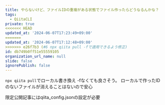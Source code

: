 ```yaml
---
title: やらないけど、ファイルIDの重複がある状態でファイル作ったらどうなるんかな？
tags:
  - QiitaCLI
private: true
<<<<<<< HEAD
updated_at: '2024-06-07T17:23:49+09:00'
=======
updated_at: '2024-06-07T17:12:48+09:00'
>>>>>>> e26f7b3 (#6 npx qiita pull -fで適用できるよう修正)
id: db749b0ff51e55559105
organization_url_name: null
slide: false
ignorePublish: false
---
```

`npx qiita pull`でローカル書き換え
-fなくても良さそう。
ローカルで作ったIDのないファイルが消えることはないので安心

限定公開記事にはqiita_config.jsonの設定が必要
